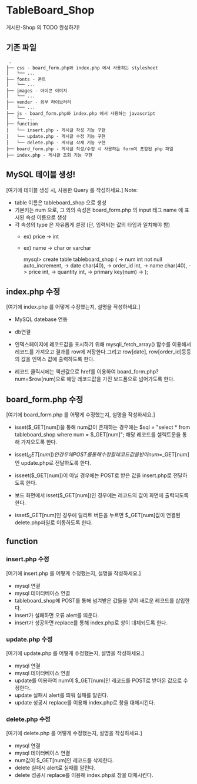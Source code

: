 # TableBoard_Shop
게시판-Shop 의 TODO 완성하기!

## 기존 파일
```
 .
├── css - board_form.php와 index.php 에서 사용하는 stylesheet
│   └── ...
├── fonts - 폰트
│   └── ...
├── images - 아이콘 이미지
│   └── ...
├── vender - 외부 라이브러리
│   └── ...
├── js - board_form.php와 index.php 에서 사용하는 javascript
│   └── ...
├── function
│   └── insert.php - 게시글 작성 기능 구현
│   └── update.php - 게시글 수정 기능 구현
│   └── delete.php - 게시글 삭제 기능 구현
├── board_form.php - 게시글 작성/수정 시 사용하는 form이 포함된 php 파일
├── index.php - 게시글 조회 기능 구현
```

## MySQL 테이블 생성!
[여기에 테이블 생성 시, 사용한 Query 를 작성하세요.]
Note: 
- table 이름은 tableboard_shop 으로 생성
- 기본키는 num 으로, 그 외의 속성은 board_form.php 의 input 태그 name 에 표시된 속성 이름으로 생성
- 각 속성의 type 은 자유롭게 설정 (단, 입력되는 값의 타입과 일치해야 함)
    - ex) price -> int
    - ex) name -> char or varchar
    
        mysql> create table tableboard_shop (
            -> num int not null auto_increment,
            -> date char(40),
            -> order_id int,
            -> name char(40),
            -> price int,
            -> quantity int,
            -> primary key(num)
            -> );
## index.php 수정
[여기에 index.php 를 어떻게 수정했는지, 설명을 작성하세요.]
 
- MySQL datebase 연동
- db연결

- 인덱스페이지에 레코드값을 표시하기 위해 mysqli_fetch_array() 함수를 이용해서  레코드를 가져오고 
결과를 row에 저장한다.그리고 row[date], row[order_id]등등의 값을 인덱스 값에 출력하도록 한다.

- 레코드 클릭시에는 액션값으로 href를 이용하여 board_form.php?num=$row[num]으로 해당 레코드값을 가진 보드폼으로
넘어가도록 한다.


## board_form.php 수정
[여기에 board_form.php 를 어떻게 수정했는지, 설명을 작성하세요.]
- isset($_GET[num])을 통해 num값이 존재하는 경우에는 
    $sql = "select * from tableboard_shop where num = $_GET[num]";
해당 레코드를 셀렉트문을 통해 가져오도록 한다.

- isset($_GET[num])인 경우에 POST를 통해 수정할 레코드 값을 받아 num=$_GET[num]인 update.php로 전달하도록 한다.
- isseet($_GET[num])이 아닐 경우에는 POST로 받은 값을 insert.php로 전달하도록 한다. 

- 보드 화면에서 isset($_GET[num])인 경우에는 레코드의 값이 화면에 출력되도록 한다.

- isset$_GET[num]인 경우에 딜리트 버튼을 누르면 $_GET[num]값이 연결된 delete.php파일로 이동하도록 한다.

## function
### insert.php 수정
[여기에 insert.php 를 어떻게 수정했는지, 설명을 작성하세요.]
- mysql 연결
- mysql 데이터베이스 연결
- tableboard_shop에 POST를 통해 넘겨받은 값들을 넣어 새로운 레코드를 삽입한다.
- insert가 실패하면 오류 alert를 띄운다.
- insert가 성공하면 replace를 통해 index.php로 창이 대체되도록 한다. 

### update.php 수정
[여기에 update.php 를 어떻게 수정했는지, 설명을 작성하세요.]
- mysql 연결
- mysql 데이터베이스 연결
- update를 이용하여 num이 $_GET[num]인 레코드를 POST로 받아온 값으로 수정한다. 
- update 실패시 alert를 띄워 실패를 알린다.
- update 성공시 replace를 이용해 index.php로 창을 대체시킨다. 

### delete.php 수정
[여기에 delete.php 를 어떻게 수정했는지, 설명을 작성하세요.]
- mysql 연결
- mysql 데이터베이스 연결
- num값이 $_GET[num]인 레코드를 삭제한다.
- delete 실패시 alert로 실패를 알린다.
- delete 성공시 replace를 이용해 index.php로 창을 대체시킨다. 